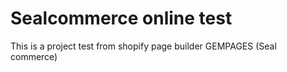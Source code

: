 # Sealcommerce online test
This is a project test from shopify page builder GEMPAGES (Seal commerce)
